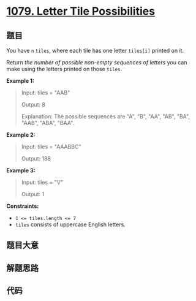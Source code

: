 # [1079. Letter Tile Possibilities](https://leetcode.com/problems/letter-tile-possibilities/)

## 题目

You have `n`  `tiles`, where each tile has one letter `tiles[i]` printed on
it.

Return _the number of possible non-empty sequences of letters_ you can make
using the letters printed on those `tiles`.



**Example 1:**

> Input: tiles = "AAB"
> 
> Output: 8
> 
> Explanation: The possible sequences are "A", "B", "AA", "AB", "BA", "AAB", "ABA", "BAA".

**Example 2:**

> Input: tiles = "AAABBC"
> 
> Output: 188

**Example 3:**

> Input: tiles = "V"
> 
> Output: 1

**Constraints:**

  * `1 <= tiles.length <= 7`
  * `tiles` consists of uppercase English letters.


## 题目大意

## 解题思路

## 代码

```javascript

```


